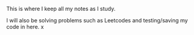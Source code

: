 This is where I keep all my notes as I study.

I will also be solving problems such as Leetcodes and testing/saving my code in here.
x